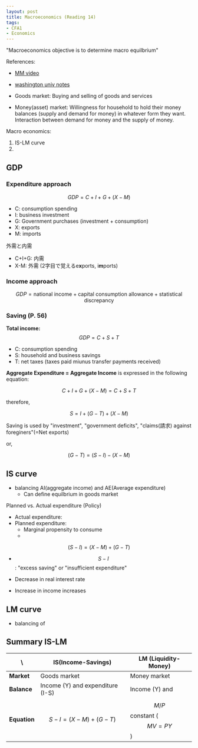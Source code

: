 ```yaml
---
layout: post
title: Macroeconomics (Reading 14)
tags: 
- CFA1
- Economics
---
```


<script src="https://cdn.mathjax.org/mathjax/latest/MathJax.js?config=TeX-AMS-MML_HTMLorMML" type="text/javascript"></script>

"Macroeconomics objective is to determine macro equilbrium"

References:
* [MM video](https://www.youtube.com/watch?v=eUt6rf2zen8)
* [washington univ notes](http://faculty.washington.edu/danby/notes/notes13.html)



* Goods market: Buying and selling of goods and services 
* Money(asset) market: Willingness for household to hold their money balances (supply and demand for money) in whatever form they want. Interaction between demand for money and the supply of money.

Macro economics:<br>
1. IS-LM curve
2. 


## GDP


### Expenditure approach

$$
\begin{equation}
GDP = C+I+G+(X-M)
\end{equation}
$$

* C: consumption spending
* I: business investment
* G: Government purchases (investment + consumption)
* X: exports
* M: imports

外需と内需<br>
- C+I+G: 内需
- X-M: 外需 (2字目で覚えるe**x**ports, i**m**ports)

### Income approach


$$
\begin{equation}
GDP = \text{national income}+\text{capital consumption allowance}+\text{statistical discrepancy}
\end{equation}
$$


### Saving (P. 56)


**Total income:** 
$$
\begin{equation}
GDP = C+S+T
\end{equation}
$$

* C: consumption spending
* S: household and business savings
* T: net taxes (taxes paid miunus transfer payments received)


**Aggregate Expenditure = Aggregate Income** is expressed in the following equation: 

$$\begin{equation}
C+I+G+(X-M) = C+S+T
\end{equation}$$

therefore,

$$\begin{equation}
S = I+(G-T)+(X-M)
\end{equation}$$

Saving is used by "investment", "government deficits", "claims(請求) against foreginers"(=Net exports)

or, 

$$\begin{equation}
(G-T)=(S-I)-(X-M) 
\end{equation}$$





## IS curve 

* balancing AI(aggregate income) and AE(Average expenditure)
  * Can define equilbrium in goods market 

Planned vs. Actual expenditure (Policy)
* Actual expenditure: 
* Planned expenditure:
  * Marginal propensity to consume 
  *  




$$\begin{equation}
(S-I)=(X-M)+(G-T) 
\end{equation}$$

* $$S-I$$ : "excess saving" or "insufficient expenditure"

* Decrease in real interest rate
* Increase in income increases



## LM curve

* balancing of 



## Summary IS-LM

\ | IS(Income-Savings) | LM (Liquidity-Money)|
----|----|---- 
 **Market** | Goods market  | Money market |
 **Balance** | Income (Y) and expenditure (I-S)  | Income (Y) and  |
 **Equation** | $$S-I = (X-M) + (G-T)$$  |  $$M/P$$ constant ($$MV=PY$$)| 

